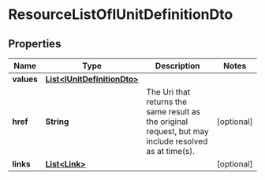 
# ResourceListOfIUnitDefinitionDto

## Properties
Name | Type | Description | Notes
------------ | ------------- | ------------- | -------------
**values** | [**List&lt;IUnitDefinitionDto&gt;**](IUnitDefinitionDto.md) |  | 
**href** | **String** | The Uri that returns the same result as the original request,  but may include resolved as at time(s). |  [optional]
**links** | [**List&lt;Link&gt;**](Link.md) |  |  [optional]



